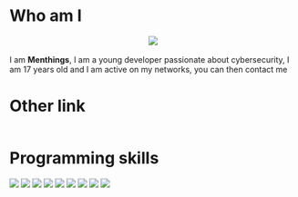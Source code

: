 <meta name="Keywords" content="Menthings">
<meta name="Keywords" content="Menthinqs">


# Who am I
<center><img src="https://www.gifimili.com/gif/2018/08/professeur-alvaro-morte.gif"></center><br>
I am <strong>Menthings</strong>, I am a young developer passionate about cybersecurity, I am 17 years old and I am active on my networks, you can then contact me

# Other link
<a href="https://twitter.com/intent/follow?screen_name=Menthinqs">
  <img src="https://img.shields.io/twitter/follow/Menthinqs?style=social&logo=twitter"alt=""></a>

# Programming skills
<img src="https://img.shields.io/badge/Python-100%25-blue"> <img src="https://img.shields.io/badge/HTML5-100%25-critical">
<img src="https://img.shields.io/badge/CSS3-95%25-264de4"> <img src="https://img.shields.io/badge/PHP-90%25-7c9ddc">
<img src="https://img.shields.io/badge/C-80%25-3c98ef"> <img src="https://img.shields.io/badge/Perl-80%25-6c8c6a">
<img src="https://img.shields.io/badge/Ruby-60%25-870a0a">
<img src="https://img.shields.io/badge/C%2B%2B-50%25-99298d">
<img src="https://img.shields.io/badge/JavaScript-50%25-efdb17">
